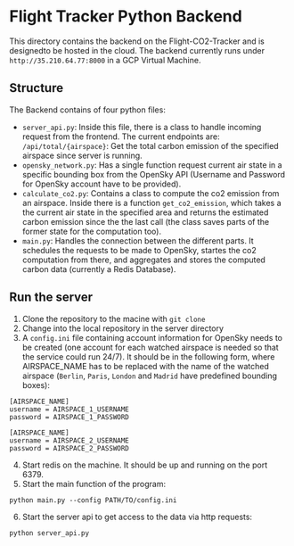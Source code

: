 # Flight Tracker Python Backend

This directory contains the backend on the Flight-CO2-Tracker and is designedto be hosted in the cloud. The backend currently runs under `http://35.210.64.77:8000` in a GCP Virtual Machine.

## Structure

The Backend contains of four python files:
- `server_api.py`: Inside this file, there is a class to handle incoming request from the frontend.
    The current endpoints are:\
        `/api/total/{airspace}`: Get the total carbon emission of the specified airspace since server is running.
- `opensky_network.py`: Has a single function request current air state in a specific bounding box from the OpenSky API (Username and Password for OpenSky account have to be provided).
- `calculate_co2.py`: Contains a class to compute the co2 emission from an airspace. Inside there is a function `get_co2_emission`, which takes a the current air state in the specified area and returns the estimated carbon emission since the the last call (the class saves parts of the former state for the computation too).
- `main.py`: Handles the connection between the different parts. It schedules the requests to be made to OpenSky, startes the co2 computation from there, and aggregates and stores the computed carbon data (currently a Redis Database).

## Run the server

1. Clone the repository to the macine with `git clone`
2. Change into the local repository in the server directory
3. A `config.ini` file containing account information for OpenSky needs to be created (one account for each watched airspace is needed so that the service could run 24/7). It should be in the following form, where AIRSPACE_NAME has to be replaced with the name of the watched airspace (`Berlin`, `Paris`, `London` and `Madrid` have predefined bounding boxes):
```
[AIRSPACE_NAME]
username = AIRSPACE_1_USERNAME
password = AIRSPACE_1_PASSWORD

[AIRSPACE_NAME]
username = AIRSPACE_2_USERNAME
password = AIRSPACE_2_PASSWORD
``` 
4. Start redis on the machine. It should be up and running on the port 6379.
5. Start the main function of the program:
```
python main.py --config PATH/TO/config.ini
```
6. Start the server api to get access to the data via http requests:
```
python server_api.py
```
